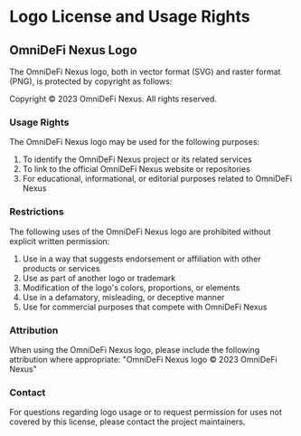 # Logo License and Usage Rights

## OmniDeFi Nexus Logo

The OmniDeFi Nexus logo, both in vector format (SVG) and raster format (PNG), is protected by copyright as follows:

Copyright © 2023 OmniDeFi Nexus. All rights reserved.

### Usage Rights

The OmniDeFi Nexus logo may be used for the following purposes:

1. To identify the OmniDeFi Nexus project or its related services
2. To link to the official OmniDeFi Nexus website or repositories
3. For educational, informational, or editorial purposes related to OmniDeFi Nexus

### Restrictions

The following uses of the OmniDeFi Nexus logo are prohibited without explicit written permission:

1. Use in a way that suggests endorsement or affiliation with other products or services
2. Use as part of another logo or trademark
3. Modification of the logo's colors, proportions, or elements
4. Use in a defamatory, misleading, or deceptive manner
5. Use for commercial purposes that compete with OmniDeFi Nexus

### Attribution

When using the OmniDeFi Nexus logo, please include the following attribution where appropriate:
"OmniDeFi Nexus logo © 2023 OmniDeFi Nexus"

### Contact

For questions regarding logo usage or to request permission for uses not covered by this license, please contact the project maintainers.